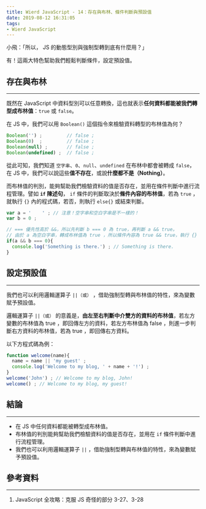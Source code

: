 ```yaml
---
title: Wierd JavaScript - 14：存在與布林、條件判斷與預設值
date: 2019-08-12 16:31:05
tags:
- Wierd JavaScript
---
```


小飛：「所以， JS 的動態型別與強制型轉到底有什麼用？」

有！這兩大特色幫助我們輕鬆判斷條件，設定預設值。

<!-- more -->

## 存在與布林
---

既然在 JavaScript 中資料型別可以任意轉換，這也就表示**任何資料都能被我們轉型成布林值**：`true` 或 `false`。

在 JS 中，我們可以用 `Boolean()` 這個指令來檢驗資料轉型的布林值為何？

```javascript
Boolean('') ;         // false ;
Boolean(0)  ;         // false ;
Boolean(null) ;       // false ;
Boolean(undefined) ;  // false ;
```

從此可知，我們知道 `空字串`、`0`、`null`、`undefined` 在布林中都會被轉成 `false`，在 JS 中，我們可以說這些**值不存在**，或說**什麼都不是（Nothing）**。

而布林值的判別，能夠幫助我們檢驗資料的值是否存在，並用在條件判斷中進行流程管理。譬如 **`if` 陳述句**， `if` 條件的判斷取決於**條件內容的布林值**，若為 `true` ，就執行 `{}` 內的程式碼，若否，則執行 `else{}` 或結束判斷。

```javascript
var a = '    ' ; // 注意！空字串和空白字串是不一樣的！
var b = 0 ;

// === 優先性高於 &&，所以先判斷 b === 0 為 true，再判斷 a && true。
// 由於 a 為空白字串，轉成布林值為 true ，所以條件內容為 true && true，執行 {} 程式碼。
if(a && b === 0){
  console.log('Something is there.') ; // Something is there.
}
```



## 設定預設值
---

我們也可以利用邏輯運算子 `||（或）` ，借助強制型轉與布林值的特性，來為變數賦予預設值。

邏輯運算子 `||（或）` 的意義是，**由左至右判斷中介雙方的資料的布林值**，若左方變數的布林值為 true ，即回傳左方的資料，若左方布林值為 false ，則進一步判斷右方資料的布林值，若為 true ，即回傳右方資料。

以下方程式碼為例：

```javascript
function welcome(name){
  name = name || 'my guest' ;
  console.log('Welcome to my blog, ' + name + '!') ;
}
welcome('John') ; // Welcome to my blog, John! 
welcome() ; // Welcome to my blog, my guest! 
```



## 結論
---
* 在 JS 中任何資料都能被轉型成布林值。
* 布林值的判別能夠幫助我們檢驗資料的值是否存在，並用在 `if` 條件判斷中進行流程管理。
* 我們也可以利用邏輯運算子 `||` ，借助強制型轉與布林值的特性，來為變數賦予預設值。

## 參考資料
---
1. JavaScript 全攻略：克服 JS 奇怪的部分 3-27、3-28



